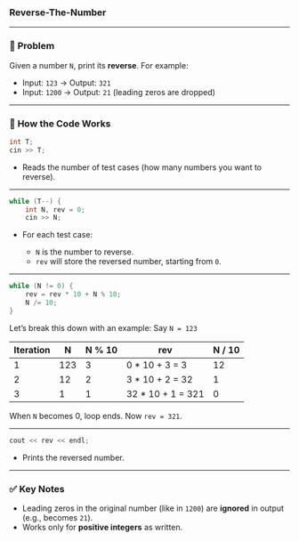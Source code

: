 ### Reverse-The-Number


---

### 🔢 **Problem**

Given a number `N`, print its **reverse**. For example:

* Input: `123` → Output: `321`
* Input: `1200` → Output: `21` (leading zeros are dropped)

---

### 🧠 **How the Code Works**

```cpp
int T;
cin >> T;
```

* Reads the number of test cases (how many numbers you want to reverse).

---

```cpp
while (T--) {
    int N, rev = 0;
    cin >> N;
```

* For each test case:

  * `N` is the number to reverse.
  * `rev` will store the reversed number, starting from `0`.

---

```cpp
while (N != 0) {
    rev = rev * 10 + N % 10;
    N /= 10;
}
```

Let’s break this down with an example:
Say `N = 123`

| Iteration | N   | N % 10 | rev                | N / 10 |
| --------- | --- | ------ | ------------------ | ------ |
| 1         | 123 | 3      | 0 \* 10 + 3 = 3    | 12     |
| 2         | 12  | 2      | 3 \* 10 + 2 = 32   | 1      |
| 3         | 1   | 1      | 32 \* 10 + 1 = 321 | 0      |

When `N` becomes 0, loop ends. Now `rev = 321`.

---

```cpp
cout << rev << endl;
```

* Prints the reversed number.

---

### ✅ **Key Notes**

* Leading zeros in the original number (like in `1200`) are **ignored** in output (e.g., becomes `21`).
* Works only for **positive integers** as written.

